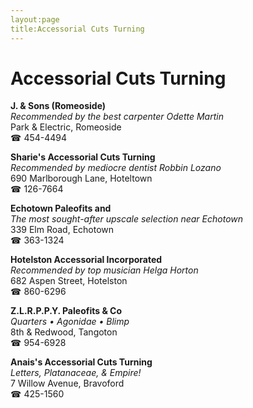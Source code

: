 ```yaml
---
layout:page
title:Accessorial Cuts Turning
---
```

# Accessorial Cuts Turning

**J. & Sons (Romeoside)**  
_Recommended by the best carpenter Odette Martin_  
Park & Electric, Romeoside  
☎ 454-4494



**Sharie's Accessorial Cuts Turning**  
_Recommended by mediocre dentist Robbin Lozano_  
690 Marlborough Lane, Hoteltown  
☎ 126-7664



**Echotown Paleofits and**  
_The most sought-after upscale selection near Echotown_  
339 Elm Road, Echotown  
☎ 363-1324



**Hotelston Accessorial Incorporated**  
_Recommended by top musician Helga Horton_  
682 Aspen Street, Hotelston  
☎ 860-6296



**Z.L.R.P.P.Y. Paleofits & Co**  
_Quarters • Agonidae • Blimp_  
8th & Redwood, Tangoton  
☎ 954-6928



**Anais's Accessorial Cuts Turning**  
_Letters, Platanaceae, & Empire!_  
7 Willow Avenue, Bravoford  
☎ 425-1560




